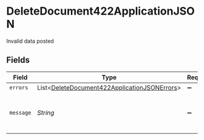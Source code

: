 # DeleteDocument422ApplicationJSON

Invalid data posted


## Fields

| Field                                                                                                             | Type                                                                                                              | Required                                                                                                          | Description                                                                                                       | Example                                                                                                           |
| ----------------------------------------------------------------------------------------------------------------- | ----------------------------------------------------------------------------------------------------------------- | ----------------------------------------------------------------------------------------------------------------- | ----------------------------------------------------------------------------------------------------------------- | ----------------------------------------------------------------------------------------------------------------- |
| `errors`                                                                                                          | List<[DeleteDocument422ApplicationJSONErrors](../../models/operations/DeleteDocument422ApplicationJSONErrors.md)> | :heavy_minus_sign:                                                                                                | N/A                                                                                                               |                                                                                                                   |
| `message`                                                                                                         | *String*                                                                                                          | :heavy_minus_sign:                                                                                                | N/A                                                                                                               | The given data was invalid.                                                                                       |